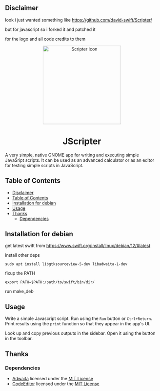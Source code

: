 ## Disclaimer

look i just wanted something like https://github.com/david-swift/Scripter/

but for javascript so i forked it and patched it

for the logo and all code credits to them

<p align="center">
  <img width="256" alt="Scripter Icon" src="data/icons/io.github.david_swift.Scripter.svg">
  <h1 align="center">JScripter</h1>
</p>

A very simple, native GNOME app for writing and executing simple JavaSript scripts.
It can be used as an advanced calculator or as an editor for testing simple scripts in JavaScript.

## Table of Contents

- [Disclaimer](#disclaimer)
- [Table of Contents](#table-of-contents)
- [Installation for debian](#installation-for-debian)
- [Usage](#usage)
- [Thanks](#thanks)
  - [Dependencies](#dependencies)

## Installation for debian

get latest swift from https://www.swift.org/install/linux/debian/12/#latest

install other deps
```
sudo apt install libgtksourceview-5-dev libadwaita-1-dev
```

fixup the PATH
```
export PATH=$PATH:/path/to/swift/bin/dir/
```

run make_deb

## Usage

Write a simple Javascript script. Run using the `Run` button or `Ctrl+Return`.
Print results using the `print` function so that they appear in the app's UI.

Look up and copy previous outputs in the sidebar. Open it using the button in the toolbar.

## Thanks

### Dependencies
- [Adwaita](https://github.com/AparokshaUI/Adwaita) licensed under the [MIT License](https://github.com/AparokshaUI/Adwaita/blob/main/LICENSE.md)
- [CodeEditor](https://github.com/AparokshaUI/CodeEditor) licensed under the [MIT License](https://github.com/AparokshaUI/CodeEditor/blob/main/LICENSE.md)
